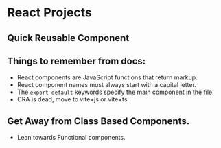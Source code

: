# React Projects

## Quick Reusable Component


## Things to remember from docs:
- React components are JavaScript functions that return markup.
- React component names must always start with a capital letter.
- The <code>export default</code> keywords specify the main component in the file.
- CRA is dead, move to vite+js or vite+ts


## Get Away from Class Based Components.
- Lean towards Functional components.


